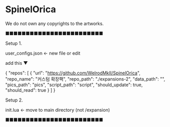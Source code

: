 # SpinelOrica
We do not own any copyrights to the artworks.


■■■■■■■■■■■■■■■■■■■■■■■■

Setup 1.

user_configs.json <- new file or edit

add this ▼


{
	"repos": [
		{
			"url": "https://github.com/WelrodMkII/SpinelOrica",
			"repo_name": "커스텀 확장팩",
			"repo_path": "./expansions-2",
			"data_path": "",
			"pics_path": "pics",
			"script_path": "script",
			"should_update": true,
			"should_read": true
		}
	]
}
    

Setup 2.

init.lua <- move to main directory (not /expansion)

■■■■■■■■■■■■■■■■■■■■■■■■
